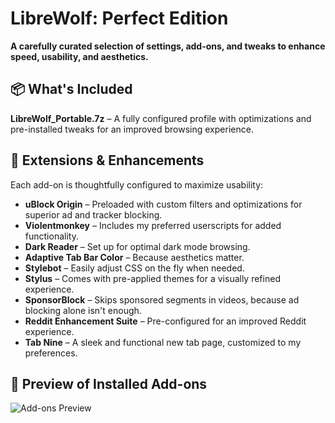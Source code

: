 # LibreWolf: Perfect Edition  
**A carefully curated selection of settings, add-ons, and tweaks to enhance speed, usability, and aesthetics.**  

## 📦 What's Included  
**LibreWolf_Portable.7z** – A fully configured profile with optimizations and pre-installed tweaks for an improved browsing experience.  

## 🔧 Extensions & Enhancements  
Each add-on is thoughtfully configured to maximize usability:  

- **uBlock Origin** – Preloaded with custom filters and optimizations for superior ad and tracker blocking.  
- **Violentmonkey** – Includes my preferred userscripts for added functionality.  
- **Dark Reader** – Set up for optimal dark mode browsing.  
- **Adaptive Tab Bar Color** – Because aesthetics matter.  
- **Stylebot** – Easily adjust CSS on the fly when needed.  
- **Stylus** – Comes with pre-applied themes for a visually refined experience.  
- **SponsorBlock** – Skips sponsored segments in videos, because ad blocking alone isn't enough.  
- **Reddit Enhancement Suite** – Pre-configured for an improved Reddit experience.  
- **Tab Nine** – A sleek and functional new tab page, customized to my preferences.  

## 📸 Preview of Installed Add-ons  
![Add-ons Preview](https://github.com/user-attachments/assets/38cdec6e-a179-42ec-957c-8191e2b9772a)  
